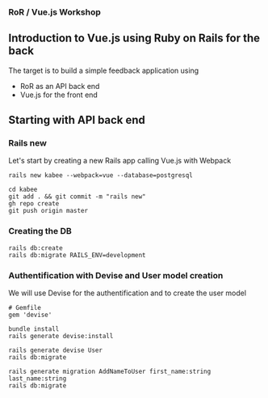 ### RoR / Vue.js Workshop
## Introduction to Vue.js using Ruby on Rails for the back
The target is to build a simple feedback application using 
 - RoR as an API back end
 - Vue.js for the front end

## Starting with API back end
### Rails new
Let's start by creating a new Rails app calling Vue.js with Webpack
```
rails new kabee --webpack=vue --database=postgresql

cd kabee
git add . && git commit -m "rails new"
gh repo create
git push origin master
```
### Creating the DB
```
rails db:create
rails db:migrate RAILS_ENV=development
```
### Authentification with Devise and User model creation
We will use Devise for the authentification and to create the user model
```
# Gemfile
gem 'devise'

bundle install
rails generate devise:install

rails generate devise User
rails db:migrate

rails generate migration AddNameToUser first_name:string last_name:string
rails db:migrate
```
